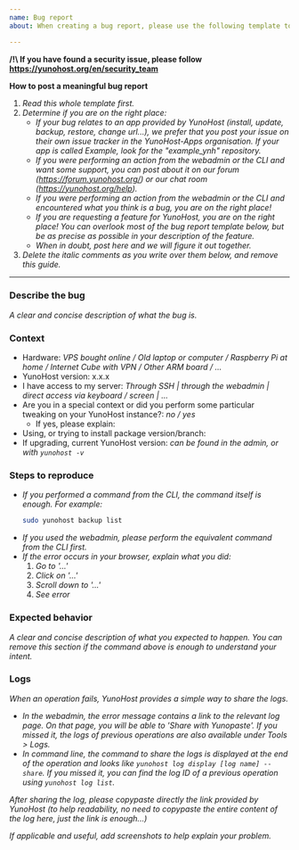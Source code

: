 ```yaml
---
name: Bug report
about: When creating a bug report, please use the following template to determine if you are at the right place, provide all the relevant information and help debugging efficiently.

---
```


**/!\ If you have found a security issue, please follow https://yunohost.org/en/security_team**

**How to post a meaningful bug report**
1. *Read this whole template first.*
2. *Determine if you are on the right place:*
   - *If your bug relates to an app provided by YunoHost (install, update, backup, restore, change url...), we prefer that you post your issue on their own issue tracker in the YunoHost-Apps organisation. If your app is called Example, look for the "example_ynh" repository.*
   - *If you were performing an action from the webadmin or the CLI and want some support, you can post about it on our forum (https://forum.yunohost.org/) or our chat room (https://yunohost.org/help).*
   - *If you were performing an action from the webadmin or the CLI and encountered what you think is a bug, you are on the right place!*
   - *If you are requesting a feature for YunoHost, you are on the right place! You can overlook most of the bug report template below, but be as precise as possible in your description of the feature.*
   - *When in doubt, post here and we will figure it out together.*
3. *Delete the italic comments as you write over them below, and remove this guide.*
--- 

### Describe the bug

*A clear and concise description of what the bug is.*

### Context

- Hardware: *VPS bought online / Old laptop or computer / Raspberry Pi at home / Internet Cube with VPN / Other ARM board / ...*
- YunoHost version: x.x.x
- I have access to my server: *Through SSH | through the webadmin | direct access via keyboard / screen | ...*
- Are you in a special context or did you perform some particular tweaking on your YunoHost instance?: *no / yes*
  - If yes, please explain:
- Using, or trying to install package version/branch:
- If upgrading, current YunoHost version: *can be found in the admin, or with `yunohost -v`*

### Steps to reproduce

- *If you performed a command from the CLI, the command itself is enough. For example:*
    ```sh
    sudo yunohost backup list
    ```
- *If you used the webadmin, please perform the equivalent command from the CLI first.*
- *If the error occurs in your browser, explain what you did:*
   1. *Go to '...'*
   2. *Click on '...'*
   3. *Scroll down to '...'*
   4. *See error*

### Expected behavior

*A clear and concise description of what you expected to happen. You can remove this section if the command above is enough to understand your intent.*

### Logs

*When an operation fails, YunoHost provides a simple way to share the logs.*
- *In the webadmin, the error message contains a link to the relevant log page. On that page, you will be able to 'Share with Yunopaste'. If you missed it, the logs of previous operations are also available under Tools > Logs.*
- *In command line, the command to share the logs is displayed at the end of the operation and looks like `yunohost log display [log name] --share`. If you missed it, you can find the log ID of a previous operation using `yunohost log list`.*

*After sharing the log, please copypaste directly the link provided by YunoHost (to help readability, no need to copypaste the entire content of the log here, just the link is enough...)*

*If applicable and useful, add screenshots to help explain your problem.*
